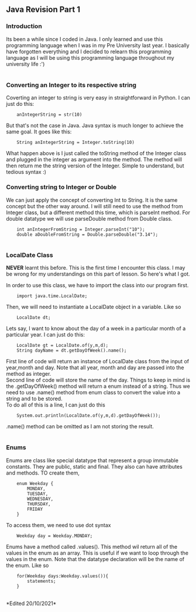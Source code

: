 ## Java Revision Part 1

### Introduction
Its been a while since I coded in Java. I only learned and use this programming language when I was in my Pre University last year. I basically have forgotten everything and I decided to relearn this programming language as I will be using this programming language throughout my university life :')
#
### Converting an Integer to its respective string
Coverting an integer to string is very easy in straightforward in Python. I can just do this:

```
    anIntegerString = str(10)
```
But that's not the case in Java. Java syntax is much longer to achieve the same goal. It goes like this:
```
    String anIntegerString = Integer.toString(10)
```
What happen above is I just called the toString method of the Integer class and plugged in the integer as argument into the method. The method will then return me the string version of the Integer. Simple to understand, but tedious syntax :)

### Converting string to Integer or Double
We can just apply the concept of converting Int to String. It is the same concept but the other way around. I will still need to use the method from Integer class, but a different method this time, which is parseInt method. For double datatype we will use parseDouble method from Double class.
```
    int anIntegerFromString = Integer.parseInt("10");
    double aDoubleFromString = Double.parseDouble("3.14");
```
#
### LocalDate Class
__NEVER__ learnt this before. This is the first time I encounter this class. I may be wrong for my understandings on this part of lesson. So here's what I got.

In order to use this class, we have to import the class into our program first. 
```
    import java.time.LocalDate;
```
Then, we will need to instantiate a LocalDate object in a variable. Like so
```
    LocalDate dt;
```
Lets say, I want to know about the day of a week in a particular month of a particular year. I can just do this:
```
    LocalDate gt = LocalDate.of(y,m,d);
    String dayName = dt.getDayOfWeek().name();
```
First line of code will return an instance of LocalDate class from the input of year,month and day. Note that all year, month and day are passed into the method as integer.
<br>
Second line of code will store the name of the day. Things to keep in mind is the .getDayOfWeek() method will return a enum instead of a string. Thus we need to use .name() method from enum class to convert the value into a string and to be stored.
<br>
To do all of this is a line, I can just do this
```
    System.out.println(LocalDate.of(y,m,d).getDayOfWeek());
```
.name() method can be omitted as I am not storing the result.
#
### Enums
Enums are class like special datatype that represent a group immutable constants. They are public, static and final. They also can have attributes and methods. TO create them,
```
    enum Weekday {
        MONDAY,
        TUESDAY,
        WEDNESDAY, 
        THURSDAY,
        FRIDAY
    }
```
To access them, we need to use dot syntax
```
    Weekday day = Weekday.MONDAY;
```
Enums have a method called .values(). This method wil return all of the values in the enum as an array. This is useful if we want to loop through the values in the enum. Note that the datatype declaration will be the name of the enum. Like so
```
    for(Weekday days:Weekday.values()){
        statements;
    }
```
<br>
*Edited 20/10/2021*

